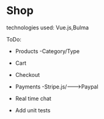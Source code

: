 # Shop

technologies used: Vue.js,Bulma 

ToDo:

- Products -Category/Type

- Cart

- Checkout

- Payments -Stripe.js/--->Paypal

- Real time chat

- Add unit tests 

